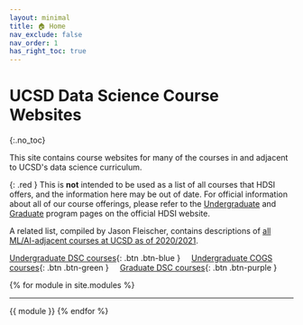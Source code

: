 ```yaml
---
layout: minimal
title: 🏠 Home
nav_exclude: false
nav_order: 1
has_right_toc: true
---
```


# UCSD Data Science Course Websites
{:.no_toc}

This site contains course websites for many of the courses in and adjacent to UCSD's data science curriculum.

<!-- With any questions with this site, feel free to email TBD. -->

{: .red }
This is **not** intended to be used as a list of all courses that HDSI offers, and the information here may be out of date. For official information about all of our course offerings, please refer to the [Undergraduate](https://datascience.ucsd.edu/current-students/course-descriptions-and-prerequisites/) and [Graduate](https://datascience.ucsd.edu/graduate/) program pages on the official HDSI website.

A related list, compiled by Jason Fleischer, contains descriptions of [all ML/AI-adjacent courses at UCSD as of 2020/2021](https://docs.google.com/document/d/1kQeD_OQ_b2NcfkXBtmtQw4HNJ0lv-VDvj2Yz9SkVP1Q/edit#heading=h.ri0364kcpnnm).

[Undergraduate DSC courses](#undergraduate-dsc-courses){: .btn .btn-blue } &nbsp;&nbsp;&nbsp; [Undergraduate COGS courses](#undergraduate-cogs-courses){: .btn .btn-green } &nbsp;&nbsp;&nbsp; [Graduate DSC courses](#graduate-dsc-courses){: .btn .btn-purple }

{% for module in site.modules %}

---
{{ module }}
{% endfor %}
